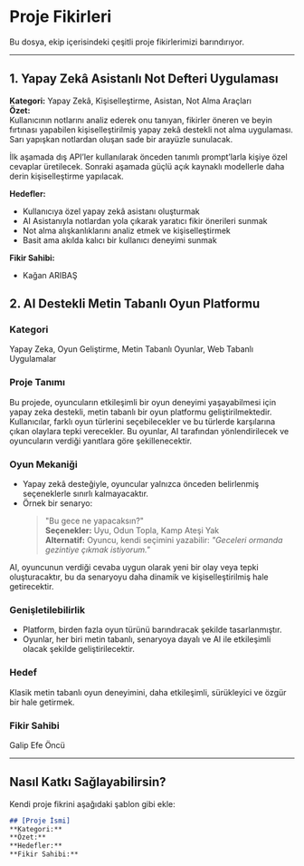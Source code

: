 # Proje Fikirleri
Bu dosya, ekip içerisindeki çeşitli proje fikirlerimizi barındırıyor.

---
## 1. Yapay Zekâ  Asistanlı Not Defteri Uygulaması

**Kategori:** Yapay Zekâ, Kişiselleştirme, Asistan, Not Alma Araçları  
**Özet:**  
Kullanıcının notlarını analiz ederek onu tanıyan, fikirler öneren ve beyin fırtınası yapabilen kişiselleştirilmiş yapay zekâ destekli not alma uygulaması. Sarı yapışkan notlardan oluşan sade bir arayüzle sunulacak.

İlk aşamada dış API’ler kullanılarak önceden tanımlı prompt’larla kişiye özel cevaplar üretilecek. Sonraki aşamada güçlü açık kaynaklı modellerle daha derin kişiselleştirme yapılacak.

**Hedefler:**  
- Kullanıcıya özel yapay zekâ asistanı oluşturmak
- AI Asistanıyla notlardan yola çıkarak yaratıcı fikir önerileri sunmak
- Not alma alışkanlıklarını analiz etmek ve kişiselleştirmek  
- Basit ama akılda kalıcı bir kullanıcı deneyimi sunmak  

**Fikir Sahibi:**  
- Kağan ARIBAŞ

## 2. AI Destekli Metin Tabanlı Oyun Platformu

### Kategori
Yapay Zeka, Oyun Geliştirme, Metin Tabanlı Oyunlar, Web Tabanlı Uygulamalar

### Proje Tanımı
Bu projede, oyuncuların etkileşimli bir oyun deneyimi yaşayabilmesi için yapay zeka destekli, metin tabanlı bir oyun platformu geliştirilmektedir. Kullanıcılar, farklı oyun türlerini seçebilecekler ve bu türlerde karşılarına çıkan olaylara tepki verecekler. Bu oyunlar, AI tarafından yönlendirilecek ve oyuncuların verdiği yanıtlara göre şekillenecektir.

### Oyun Mekaniği
- Yapay zekâ desteğiyle, oyuncular yalnızca önceden belirlenmiş seçeneklerle sınırlı kalmayacaktır.
- Örnek bir senaryo:
  > "Bu gece ne yapacaksın?"  
  **Seçenekler:** Uyu, Odun Topla, Kamp Ateşi Yak  
  **Alternatif:** Oyuncu, kendi seçimini yazabilir: _"Geceleri ormanda gezintiye çıkmak istiyorum."_

AI, oyuncunun verdiği cevaba uygun olarak yeni bir olay veya tepki oluşturacaktır, bu da senaryoyu daha dinamik ve kişiselleştirilmiş hale getirecektir.

### Genişletilebilirlik
- Platform, birden fazla oyun türünü barındıracak şekilde tasarlanmıştır.
- Oyunlar, her biri metin tabanlı, senaryoya dayalı ve AI ile etkileşimli olacak şekilde geliştirilecektir.

### Hedef
Klasik metin tabanlı oyun deneyimini, daha etkileşimli, sürükleyici ve özgür bir hale getirmek.

### Fikir Sahibi
Galip Efe Öncü

---

## Nasıl Katkı Sağlayabilirsin?
Kendi proje fikrini aşağıdaki şablon gibi ekle:

```markdown
## [Proje İsmi]
**Kategori:**
**Özet:**
**Hedefler:**
**Fikir Sahibi:**
```
